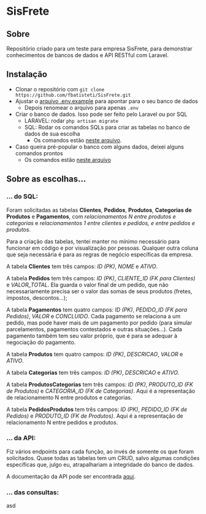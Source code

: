 # SisFrete

## Sobre

Repositório criado para um teste para empresa SisFrete, para demonstrar conhecimentos de bancos de dados e API RESTful com Laravel.

## Instalação

- Clonar o repositório com ```git clone https://github.com/fbatisteti/SisFrete.git```
- Ajustar o [arquivo .env.example](https://github.com/fbatisteti/SisFrete/blob/main/sisfrete/.env.example) para apontar para o seu banco de dados
    - Depois renomear o arquivo para apenas ```.env```
- Criar o banco de dados. Isso pode ser feito pelo Laravel ou por SQL
    - LARAVEL: rodar ```php artisan migrate```
    - SQL: Rodar os comandos SQLs para criar as tabelas no banco de dados de sua escolha
        - Os comandos estão [neste arquivo](https://github.com/fbatisteti/SisFrete/blob/main/sql_queries_create.sql).
- Caso queira pré-popular o banco com alguns dados, deixei alguns comandos prontos
    - Os comandos estão [neste arquivo](https://github.com/fbatisteti/SisFrete/blob/main/sql_queries_populate.sql)

## Sobre as escolhas...

### ... do SQL:

Foram solicitadas as tabelas **Clientes**, **Pedidos**, **Produtos**, **Categorias de Produtos** e **Pagamentos**, com *relacionamentos N entre produtos e categorias* e *relacionamentos 1 entre clientes e pedidos, e entre pedidos e produtos*.

Para a criação das tabelas, tentei manter no mínimo necessário para funcionar em código e por visualização por pessoas. Qualquer outra coluna que seja necessária é para as regras de negócio específicas da empresa.

A tabela **Clientes** tem três campos: *ID (PK)*, *NOME* e *ATIVO*.

A tabela **Pedidos** tem três campos: *ID (PK)*, *CLIENTE_ID (FK para Clientes)* e *VALOR_TOTAL*.
Ela guarda o valor final de um pedido, que não necessariamente precisa ser o valor das somas de seus produtos (fretes, impostos, descontos...);

A tabela **Pagamentos** tem quatro campos: *ID (PK)*, *PEDIDO_ID (FK para Pedidos)*, *VALOR* e *CONCLUIDO*.
Cada pagamento se relaciona a um pedido, mas pode haver mais de um pagamento por pedido (para simular parcelamentos, pagamentos contestados e outras situações...). Cada pagamento também tem seu valor próprio, que é para se adequar à negociação do pagamento.

A tabela **Produtos** tem quatro campos: *ID (PK)*, *DESCRICAO*, *VALOR* e *ATIVO*.

A tabela **Categorias** tem três campos: *ID (PK)*, *DESCRICAO* e *ATIVO*.

A tabela **ProdutosCategorias** tem três campos: *ID (PK)*, *PRODUTO_ID (FK de Produtos)* e *CATEGORIA_ID (FK de Categorias)*.
Aqui é a representação de relacionamento N entre produtos e categorias.

A tabela **PedidosProdutos** tem três campos: *ID (PK)*, *PEDIDO_ID (FK de Pedidos)* e *PRODUTO_ID (FK de Produtos)*.
Aqui é a representação de relacionamento N entre pedidos e produtos.

### ... da API:

Fiz vários endpoints para cada função, ao invés de somente os que foram solicitados. Quase todas as tabelas tem um CRUD, salvo algumas condições específicas que, julgo eu, atrapalhariam a integridade do banco de dados.

A documentação da API pode ser encontrada [aqui]().

### ... das consultas:

asd